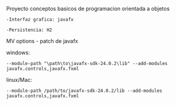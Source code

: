 Proyecto conceptos basicos de programacion orientada a objetos

    -Interfaz grafica: javafx
    
    -Persistencia: H2

MV options - patch de javafx 

windows:
    
    --module-path "\path\to\javafx-sdk-24.0.2\lib" --add-modules javafx.controls,javafx.fxml
    
linux/Mac: 
    
    --module-path /path/to/javafx-sdk-24.0.2/lib --add-modules javafx.controls,javafx.fxml



